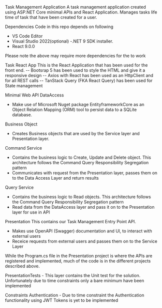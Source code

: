 Task Management Application
A task management application created using ASP.NET Core minimal APIs and React Application. Manages tasks life time of task that have been created for a user.

Dependencies
Code in this repo depends on following
 - VS Code Editor
 - Visual Studio 2022(optional)
 -.NET 9 SDK installer.
 - React 9.0.0

Please note the above may require more dependencies for the to work


Task React App
This is the React Application that has been used for the front end.
-- Bootsrap 5 has been used to style the HTML and give it a responsive design
-- Axios with React has been used as an HttpClient and for all REST calls
-- TanStack Query (FKA React Query) has been used for State management

Minimal Web API
DataAccess
 - Make use of Microsoft Nuget package EntityframeworkCore as an Object Relation Mapping (ORM) tool to persist data to a SQLite database.

Business Object
 - Creates Business objects that are used by the Service layer and Presentation layer. 

Command Service
 - Contains the business logic to Create, Update and Delete object. This architecture follows the Command Query Responsibility Segregation pattern
 - Communicates with request from the Presentation layer, passes them on to the Data Access Layer and return results

Query Service
 - Contains the business logic to Read objects. This architecture follows the Command Query Responsibility Segregation pattern
 - Read data from the DataAccess layer and pass it on to the Presentation layer for use in API
 
Presentation
This contains our Task Management Entry Point API. 
   - Makes use OpenAPI (Swagger) documentation and UI, to interact with external users
   - Receice requests from external users and passes them on to the Service Layer

While the Program.cs file in the Presentation project is where the APIs are registered and implemented, much of the code is in the different projects described above.


PresentationTests
	- This layer contains the Unit test for the solution. Unfortunately due to time constraints only a bare minimum have been implemented
	
Constraints Authentication
	- Due to time constraint the Authentication functionality using JWT Tokens is yet to be implemented
